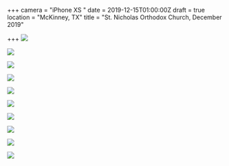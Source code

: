+++
camera = "iPhone XS "
date = 2019-12-15T01:00:00Z
draft = true
location = "McKinney, TX"
title = "St. Nicholas Orthodox Church, December 2019"

+++
![](https://res.cloudinary.com/tobyblog/image/upload/v1576373791/img/D03D8F4B-9330-4AA9-955F-927E6FC0F595_vacerd.jpg)

![](https://res.cloudinary.com/tobyblog/image/upload/v1576373896/img/AB8B1106-FFB3-4DCE-A7F1-F1C4CBA6BB27_tnaiuo.jpg)

![](https://res.cloudinary.com/tobyblog/image/upload/v1576374019/img/8BA8F92F-AD30-4237-B936-8A6947380D66_lcienx.jpg)

![](https://res.cloudinary.com/tobyblog/image/upload/v1576374074/img/7B38D37B-7DF1-4C1A-AD27-3C743CC07E31_pumlir.jpg)

![](https://res.cloudinary.com/tobyblog/image/upload/v1576374277/img/F33D0DC7-B729-4153-A853-56FF1C32BC89_hcnxhq.jpg)

![](https://res.cloudinary.com/tobyblog/image/upload/v1576374333/img/54424509-FB24-4CC7-9BF3-631512DC8C1A_jus4qh.jpg)

![](https://res.cloudinary.com/tobyblog/image/upload/v1576374452/img/1BA1A080-4658-4B79-8282-B7E2148CFFB4_sgjg1y.jpg)

![](https://res.cloudinary.com/tobyblog/image/upload/v1576374509/img/39F01B77-244D-43F0-9E4D-78ACE94F1EA3_wrcoar.jpg)

![](https://res.cloudinary.com/tobyblog/image/upload/v1576374603/img/28452E62-07E3-41DD-9B16-C9C04E8853A7_ruvqt6.jpg)

![](https://res.cloudinary.com/tobyblog/image/upload/v1576374864/img/3B109BC8-66CD-4CFE-88DC-9523762E7CAC_by1tn2.jpg)
